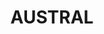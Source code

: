 ---
lastmod: '2025-04-06T06:05:20+00:00'
latitude: -33.933109
layout: suburb
longitude: 150.812031
postcode: '2179'
state: NSW
title: AUSTRAL
url: /nsw/austral/
---